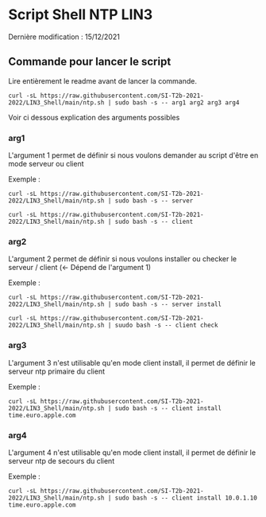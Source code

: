 # Script Shell NTP LIN3

Dernière modification : 15/12/2021

## Commande pour lancer le script

Lire entièrement le readme avant de lancer la commande.

```Shell
curl -sL https://raw.githubusercontent.com/SI-T2b-2021-2022/LIN3_Shell/main/ntp.sh | sudo bash -s -- arg1 arg2 arg3 arg4
```

Voir ci dessous explication des arguments possibles

### arg1

L'argument 1 permet de définir si nous voulons demander au script d'être en mode serveur ou client

Exemple : 
```Shell
curl -sL https://raw.githubusercontent.com/SI-T2b-2021-2022/LIN3_Shell/main/ntp.sh | sudo bash -s -- server

curl -sL https://raw.githubusercontent.com/SI-T2b-2021-2022/LIN3_Shell/main/ntp.sh | sudo bash -s -- client
```

### arg2

L'argument 2 permet de définir si nous voulons installer ou checker le serveur / client (<- Dépend de l'argument 1)

Exemple : 
```Shell
curl -sL https://raw.githubusercontent.com/SI-T2b-2021-2022/LIN3_Shell/main/ntp.sh | sudo bash -s -- server install

curl -sL https://raw.githubusercontent.com/SI-T2b-2021-2022/LIN3_Shell/main/ntp.sh | suudo bash -s -- client check
```

### arg3

L'argument 3 n'est utilisable qu'en mode client install, il permet de définir le serveur ntp primaire du client

Exemple : 
```Shell
curl -sL https://raw.githubusercontent.com/SI-T2b-2021-2022/LIN3_Shell/main/ntp.sh | sudo bash -s -- client install time.euro.apple.com
```

### arg4

L'argument 4 n'est utilisable qu'en mode client install, il permet de définir le serveur ntp de secours du client

Exemple : 
```Shell
curl -sL https://raw.githubusercontent.com/SI-T2b-2021-2022/LIN3_Shell/main/ntp.sh | sudo bash -s -- client install 10.0.1.10 time.euro.apple.com
```
